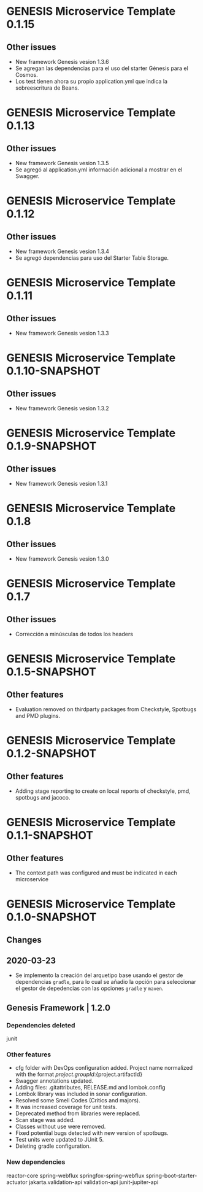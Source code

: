 # GENESIS Microservice Template 0.1.15

## Other issues
* New framework Genesis vesion 1.3.6
* Se agregan las dependencias para el uso del starter Génesis para el Cosmos.
* Los test tienen ahora su propio application.yml que indica la sobreescritura de Beans.

# GENESIS Microservice Template 0.1.13

## Other issues
* New framework Genesis vesion 1.3.5
* Se agregó al application.yml información adicional a mostrar en el Swagger.

# GENESIS Microservice Template 0.1.12

## Other issues
* New framework Genesis vesion 1.3.4
* Se agregó dependencias para uso del Starter Table Storage.

# GENESIS Microservice Template 0.1.11

## Other issues
* New framework Genesis vesion 1.3.3

# GENESIS Microservice Template 0.1.10-SNAPSHOT

## Other issues
* New framework Genesis vesion 1.3.2

# GENESIS Microservice Template 0.1.9-SNAPSHOT

## Other issues
* New framework Genesis vesion 1.3.1

# GENESIS Microservice Template 0.1.8

## Other issues
* New framework Genesis vesion 1.3.0

# GENESIS Microservice Template 0.1.7

## Other issues
* Corrección a minúsculas de todos los headers

# GENESIS Microservice Template 0.1.5-SNAPSHOT

## Other features
* Evaluation removed on thirdparty packages from Checkstyle, Spotbugs and PMD plugins.

# GENESIS Microservice Template 0.1.2-SNAPSHOT

## Other features
* Adding stage reporting to create on local reports of checkstyle, pmd, spotbugs and jacoco.

# GENESIS Microservice Template 0.1.1-SNAPSHOT

## Other features
* The context path was configured and must be indicated in each microservice

# GENESIS Microservice Template 0.1.0-SNAPSHOT

## Changes
## 2020-03-23

* Se implemento la creación del arquetipo base usando el gestor de dependencias `gradle`, para lo cual se añadio la opción para seleccionar el gestor de depedencias con las opciones `gradle` y `maven`.

## Genesis Framework | 1.2.0

### Dependencies deleted
junit

### Other features
* cfg folder with DevOps configuration added.
Project name normalized with the format ${project.groupId}:${project.artifactId}
* Swagger annotations updated.
* Adding files: .gitattributes, RELEASE.md and lombok.config
* Lombok library was included in sonar configuration.
* Resolved some Smell Codes (Critics and majors).
* It was increased coverage for unit tests.
* Deprecated method from libraries were replaced.
* Scan stage was added.
* Classes without use were removed.
* Fixed potential bugs detected with new version of spotbugs.
* Test units were updated to JUnit 5.
* Deleting gradle configuration.

### New dependencies
reactor-core
spring-webflux
springfox-spring-webflux
spring-boot-starter-actuator
jakarta.validation-api
validation-api
junit-jupiter-api
